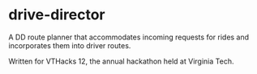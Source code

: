 # drive-director
A DD route planner that accommodates incoming requests for rides and incorporates them into driver routes.

Written for VTHacks 12, the annual hackathon held at Virginia Tech.

